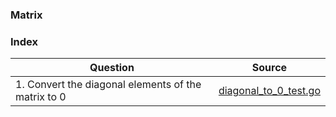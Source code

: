 ### Matrix

### Index
| Question                                            | Source                                           |
| --------------------------------------------------- | ------------------------------------------------ |
| 1. Convert the diagonal elements of the matrix to 0 | [diagonal_to_0_test.go](./diagonal_to_0_test.go) |
